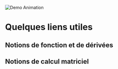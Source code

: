 ![Demo Animation](../assets/42-maths.png) 

# Quelques liens utiles
## Notions de fonction et de dérivées
## Notions de calcul matriciel
